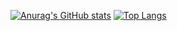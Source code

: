 [![Anurag's GitHub stats](https://github-readme-stats.vercel.app/api?username=54linxiu)](https://github.com/anuraghazra/github-readme-stats)
[![Top Langs](https://github-readme-stats.vercel.app/api/top-langs/?username=54linxiu&langs_count=8)](https://github.com/anuraghazra/github-readme-stats)


